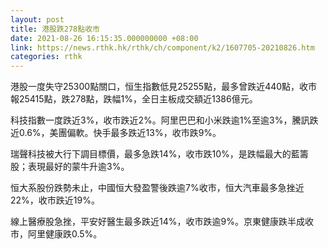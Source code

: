 ```yaml
---
layout: post
title: 港股跌278點收市
date: 2021-08-26 16:15:35.000000000 +08:00
link: https://news.rthk.hk/rthk/ch/component/k2/1607705-20210826.htm
categories: rthk
---
```


港股一度失守25300點關口，恒生指數低見25255點，最多曾跌近440點，收市報25415點，跌278點，跌幅1%，全日主板成交額近1386億元。

科技指數一度跌近3%，收市跌近2%。阿里巴巴和小米跌逾1%至逾3%，騰訊跌近0.6%，美團偏軟。快手最多跌近13%，收市跌9%。

瑞聲科技被大行下調目標價，最多急跌14%，收市跌10%，是跌幅最大的藍籌股；表現最好的蒙牛升逾3%。

恒大系股份跌勢未止，中國恒大發盈警後跌逾7%收市，恒大汽車最多急挫近22%，收市跌近19%。

線上醫療股急挫，平安好醫生最多跌近14%，收市跌逾9%。京東健康跌半成收市，阿里健康跌0.5%。
